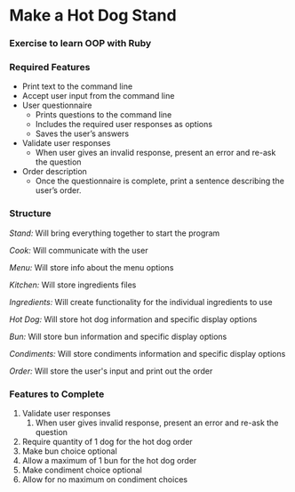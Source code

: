 # Make a Hot Dog Stand

### Exercise to learn OOP with Ruby

### Required Features
* Print text to the command line
* Accept user input from the command line
* User questionnaire
   * Prints questions to the command line
   * Includes the required user responses as options
   * Saves the user’s answers
* Validate user responses
   * When user gives an invalid response, present an error and re-ask the question
* Order description
   * Once the questionnaire is complete, print a sentence describing the user’s order.

### Structure
_Stand:_ Will bring everything together to start the program

_Cook:_ Will communicate with the user

_Menu:_ Will store info about the menu options

_Kitchen:_ Will store ingredients files

_Ingredients:_ Will create functionality for the individual ingredients to use

_Hot Dog:_ Will store hot dog information and specific display options

_Bun:_ Will store bun information and specific display options

_Condiments:_ Will store condiments information and specific display options

_Order:_ Will store the user's input and print out the order

### Features to Complete
1. Validate user responses
   1. When user gives invalid response, present an error and re-ask the question
1. Require quantity of 1 dog for the hot dog order
1. Make bun choice optional
1. Allow a maximum of 1 bun for the hot dog order
1. Make condiment choice optional
1. Allow for no maximum on condiment choices
